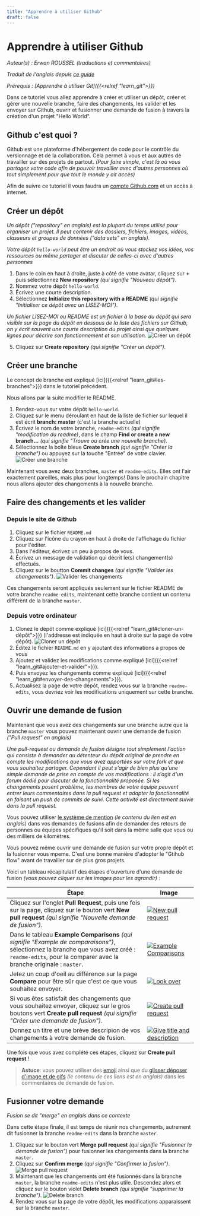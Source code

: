 ```yaml
---
title: "Apprendre à utiliser Github"
draft: false
---
```

# Apprendre à utiliser Github

*Auteur(s) : Erwan ROUSSEL (traductions et commentaires)*

*Traduit de l'anglais depuis [ce guide](https://guides.github.com/activities/hello-world/)*

*Prérequis : [Apprendre à utiliser Git]({{<relref "learn_git">}})*

Dans ce tutoriel vous allez apprendre à créer et utiliser un dépôt, créer et gérer une nouvelle branche, faire des changements, les valider et les envoyer sur Github, ouvrir et fusionner une demande de fusion à travers la création d'un projet "Hello World".

## Github c'est quoi ?

Github est une plateforme d'hébergement de code pour le contrôle du versionnage et de la collaboration. Cela permet à vous et aux autres de travailler sur des projets de partout. *(Pour faire simple, c'est là où vous partagez votre code afin de pouvoir travailler avec d'autres personnes où tout simplement pour que tout le monde y ait accès)*

Afin de suivre ce tutoriel il vous faudra un [compte Github.com](https://github.com) et un accès à internet.

## Créer un dépôt

*Un dépôt ("repository" en anglais) est la plupart du temps utilisé pour organiser un projet. Il peut contenir des dossiers, fichiers, images, vidéos, classeurs et groupes de données ("data sets" en anglais).*

*Votre dépôt `hello-world` peut être un endroit où vous stockez vos idées, vos ressources ou même partager et discuter de celles-ci avec d'autres personnes*

1. Dans le coin en haut à droite, juste à côté de votre avatar, cliquez sur **+** puis sélectionnez **New repository** *(qui signifie "Nouveau dépôt")*.
2. Nommez votre dépôt `hello-world`.
3. Écrivez une courte description.
4. Sélectionnez **Initialize this repository with a README** *(qui signifie "Initialiser ce dépôt avec un LISEZ-MOI")*.

*Un fichier LISEZ-MOI ou README est un fichier à la base du dépôt qui sera visible sur la page du dépôt en dessous de la liste des fichiers sur Github, on y écrit souvent une courte description du projet ainsi que quelques lignes pour décrire son fonctionnement et son utilisation.*
![Créer un dépôt](/images/github_create-new-repo.png)

5. Cliquez sur **Create repository** *(qui signifie "Créer un dépôt")*.

## Créer une branche

Le concept de branche est expliqué [ici]({{<relref "learn_git#les-branches">}}) dans le tutoriel précédent.

Nous allons par la suite modifier le README.

1. Rendez-vous sur votre dépôt `hello-world`.
2. Cliquez sur le menu déroulant en haut de la liste de fichier sur lequel il est écrit **branch: master** (c'est la branche actuelle)
3. Écrivez le nom de votre branche, `readme-edits` *(qui signifie "modification du readme)*, dans le champ **Find or create a new branch...** *(qui signifie "Trouve ou crée une nouvelle branche)*.
4. Sélectionnez la boîte bleue **Create branch** *(qui signifie "Créer la branche")* ou appuyez sur la touche "Entrée" de votre clavier.
![Créer une branche](/images/github_readme-edits.gif)

Maintenant vous avez deux branches, `master` et `readme-edits`. Elles ont l'air exactement pareilles, mais plus pour longtemps! Dans le prochain chapitre nous allons ajouter des changements à la nouvelle branche.

## Faire des changements et les valider

### Depuis le site de Github

1. Cliquez sur le fichier `README.md`
2. Cliquez sur l'icône du crayon en haut à droite de l'affichage du fichier pour l'éditer.
3. Dans l'éditeur, écrivez un peu à propos de vous.
4. Écrivez un message de validation qui décrit le(s) changement(s) effectués.
5. Cliquez sur le boutton **Commit changes** *(qui signifie "Valider les changements")*.
![Valider les changements](/images/github_commit.png)

Ces changements seront appliqués seulement sur le fichier README de votre branche `readme-edits`, maintenant cette branche contient un contenu différent de la branche `master`.

### Depuis votre ordinateur

1. Clonez le dépôt comme expliqué [ici]({{<relref "learn_git#cloner-un-dépôt">}}) (l'addresse est indiquée en haut à droite sur la page de votre dépôt). 
![Cloner un dépôt](/images/github_clone.png)
2. Éditez le fichier `README.md` en y ajoutant des informations à propos de vous
3. Ajoutez et validez les modifications comme expliqué [ici]({{<relref "learn_git#ajouter-et-valider">}}).
4. Puis envoyez les changements comme expliqué [ici]({{<relref "learn_git#envoyer-des-changements">}}).
5. Actualisez la page de votre dépôt, rendez vous sur la branche `readme-edits`, vous devriez voir les modifications uniquement sur cette branche.

## Ouvrir une demande de fusion

Maintenant que vous avez des changements sur une branche autre que la branche `master` vous pouvez maintenant ouvrir une demande de fusion *("Pull request" en anglais)*

*Une pull-request ou demande de fusion désigne tout simplement l'action qui consiste à demander au détenteur du dépôt original de prendre en compte les modifications que vous avez apportées sur votre fork et que vous souhaitez partager. Cependant il peut s'agir de bien plus qu'une simple demande de prise en compte de vos modifications : il s'agit d'un forum dédié pour discuter de la fonctionnalité proposée. Si les changements posent problème, les membres de votre équipe peuvent entrer leurs commentaires dans la pull request et adapter la fonctionnalité en faisant un push de commits de suivi. Cette activité est directement suivie dans la pull request.*

Vous pouvez utiliser [le système de mention](https://help.github.com/articles/about-writing-and-formatting-on-github/#text-formatting-toolbar) *(le contenu du lien est en anglais)* dans vos demandes de fusions afin de demander des retours de personnes ou équipes spécifiques qu'il soit dans la même salle que vous ou des milliers de kilomètres.

Vous pouvez même ouvrir une demande de fusion sur votre propre dépôt et la fusionner vous mpeme. C'est une bonne manière d'adopter le "Gtihub flow" avant de travailler sur de plus gros projets.

Voici un tableau récapitulatif des étapes d'ouverture d'une demande de fusion *(vous pouvez cliquer sur les images pour les agrandir)* :

| Étape | Image |
| ----- | ----- |
| Cliquez sur l'onglet **Pull Request**, puis une fois sur la page, cliquez sur le bouton vert **New pull request** *(qui signifie "Nouvelle demande de fusion")*. | [![New pull request](/images/github_newpr.gif)](/images/github_newpr.gif) |
| Dans le tableau  **Example Comparisons** *(qui signifie "Example de comparaisons")*, sélectionnez la branche que vous avez créé : `readme-edits`, pour la comparer avec la branche originale : `master`. | [![Example Comparisons](/images/github_prcomparisons.png)](/images/github_prcomparisons.png) |
| Jetez un coup d'oeil au différence sur la page **Compare** pour être sûr que c'est ce que vous souhaitez envoyer. | [![Look over](/images/github_prlookover.png)](/images/github_prlookover.png) |
| Si vous êtes satisfait des changements que vous souhaitez envoyer, cliquez sur le gros boutons vert **Create pull request** *(qui signifie "Créer une demande de fusion")*. | [![Create pull request](/images/github_createpr.png)](/images/github_createpr.png) |
| Donnez un titre et une brève descripion de vos changements à votre demande de fusion. | [![Give title and description](/images/github_prform.png)](/images/github_prform.png) |

Une fois que vous avez complété ces étapes, cliquez sur **Create pull request** !

> **Astuce**: vous pouvez utiliser des [emoji](https://help.github.com/articles/basic-writing-and-formatting-syntax/#using-emoji) ainsi que du [glisser déposer d'image et de gifs](https://help.github.com/articles/file-attachments-on-issues-and-pull-requests/) *(le contenu de ces liens est en anglais)* dans les commentaires de demande de fusion.

## Fusionner votre demande

*Fusion se dit "merge" en anglais dans ce contexte*

Dans cette étape finale, il est temps de réunir nos changements, autrement dit fusionner la branche `readme-edits` dans la branche `master`.

1. Cliquez sur le bouton vert **Merge pull request** *(qui signifie "Fusionner la demande de fusion")* pour fusionner les changements dans la branche `master`.
2. Cliquez sur **Confirm merge** *(qui signifie "Confirmer la fusion")*.
![Merge pull request](/images/github_mergepr.png)
3. Maintenant que les changements ont été fusionnés dans la branche `master`, la branche `readme-edits` n'est plus utile. Descendez alors et cliquez sur le bouton violet **Delete branch** *(qui signifie "supprimer la branche")*.
![Delete branch](/images/github_deletebranch.png)
4. Rendez vous sur la page de votre dépôt, les modifications apparaissent sur la branche `master`.